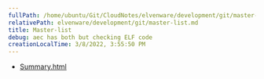 ```yaml
---
fullPath: /home/ubuntu/Git/CloudNotes/elvenware/development/git/master-list.md
relativePath: elvenware/development/git/master-list.md
title: Master-list
debug: aec has both but checking ELF code
creationLocalTime: 3/8/2022, 3:55:50 PM
---
```


<!-- toc -->
<!-- tocstop -->

* [Summary.html](Summary.html)